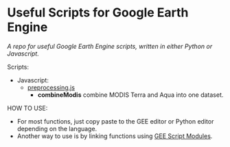 # Useful Scripts for Google Earth Engine

_A repo for useful Google Earth Engine scripts, written in either Python or Javascript._

Scripts:

* Javascript:
  * [preprocessing.js](/javascript/preprocessing.js)
    * **combineModis** combine MODIS Terra and Aqua into one dataset.

HOW TO USE:

* For most functions, just copy paste to the GEE editor or Python editor depending on the language. 
* Another way to use is by linking functions using [GEE Script Modules](https://developers.google.com/earth-engine/playground).